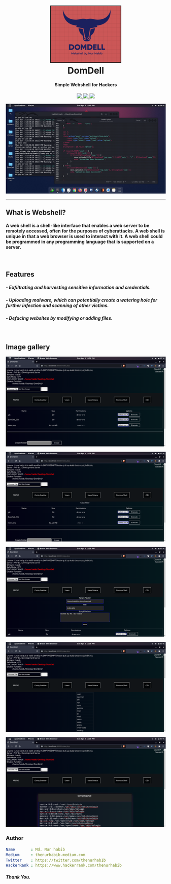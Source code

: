 <h1 align="center">
  <br>
  <a  href="https://github.com/thenurhabib/domdell"><img src="./img/logo.png" width="220px" border="2px" ></a>
  <br>
  DomDell
  <br>
</h1>

<h4 align="center">Simple Webshell for Hackers</h4>

<p align="center">
  <a href="https://github.com/thenurhabib/domdell/releases">
    <img src="https://img.shields.io/github/release/thenurhabib/domdell.svg">
  </a>
  <a href="https://travis-ci.com/thenurhabib/domdell">
    <img src="https://img.shields.io/travis/com/thenurhabib/domdell.svg">
  </a>
  <a href="https://github.com/thenurhabib/domdell/issues?q=is%3Aissue+is%3Aclosed">
      <img src="https://img.shields.io/github/issues-closed-raw/thenurhabib/domdell.svg">
  </a>
</p>

![img](./img/shell1.png)

<hr>

## What is Webshell?
#### A web shell is a shell-like interface that enables a web server to be remotely accessed, often for the purposes of cyberattacks. A web shell is unique in that a web browser is used to interact with it. A web shell could be programmed in any programming language that is supported on a server.

<br>

## Features

##### - Exfiltrating and harvesting sensitive information and credentials.
##### - Uploading malware, which can potentially create a watering hole for further infection and scanning of other victims.
##### - Defacing websites by modifying or adding files.

<br>


## Image gallery

![image](./img/shell2.png)

![image](./img/shell3.png)

![image](./img/shell4.png)

![image](./img/shell5.png)

![image](./img/shell6.png)

### Author
```yaml
Name       : Md. Nur habib
Medium     : thenurhabib.medium.com
Twitter    : https://twitter.com/thenurhab1b
HackerRank : https://www.hackerrank.com/thenurhabib

```

##### Thank You.
